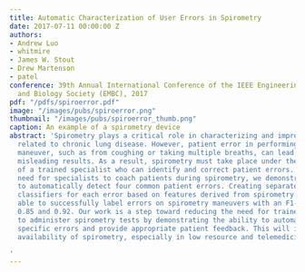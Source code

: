 ```yaml
---
title: Automatic Characterization of User Errors in Spirometry
date: 2017-07-11 00:00:00 Z
authors:
- Andrew Luo
- whitmire
- James W. Stout
- Drew Martenson
- patel
conference: 39th Annual International Conference of the IEEE Engineering in Medicine
  and Biology Society (EMBC), 2017
pdf: "/pdfs/spiroerror.pdf"
image: "/images/pubs/spiroerror.png"
thumbnail: "/images/pubs/spiroerror_thumb.png"
caption: An example of a spirometry device
abstract: 'Spirometry plays a critical role in characterizing and improving outcomes
  related to chronic lung disease. However, patient error in performing the spirometry
  maneuver, such as from coughing or taking multiple breaths, can lead to clinically
  misleading results. As a result, spirometry must take place under the supervision
  of a trained specialist who can identify and correct patient errors. To reduce the
  need for specialists to coach patients during spirometry, we demonstrate the ability
  to automatically detect four common patient errors. Creating separate machine learning
  classifiers for each error based on features derived from spirometry data, we were
  able to successfully label errors on spirometry maneuvers with an F1-score between
  0.85 and 0.92. Our work is a step toward reducing the need for trained individuals
  to administer spirometry tests by demonstrating the ability to automatically detect
  specific errors and provide appropriate patient feedback. This will increase the
  availability of spirometry, especially in low resource and telemedicine contexts.

'
---
```


